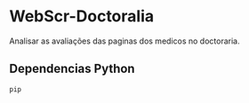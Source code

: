 
# WebScr-Doctoralia

<!-- badges: start -->
<!-- badges: end -->

Analisar as avaliações das paginas dos medicos no doctoraria.

## Dependencias Python

```
pip
```

